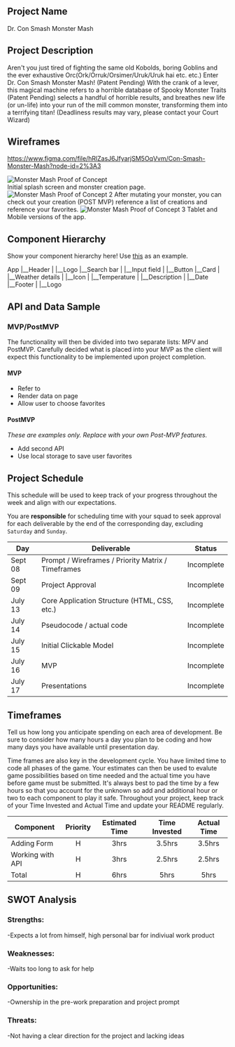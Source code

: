 ## Project Name

Dr. Con Smash Monster Mash

## Project Description

Aren't you just tired of fighting the same old Kobolds, boring Goblins and the ever exhaustive Orc(Ork/Orruk/Orsimer/Uruk/Uruk hai etc. etc.) Enter Dr. Con Smash Monster Mash! (Patent Pending) With the crank of a lever, this magical machine refers to a horrible database of Spooky Monster Traits (Patent Pending) selects a handful of horrible results, and breathes new life (or un-life) into your run of the mill common monster, transforming them into a terrifying titan! (Deadliness results may vary, please contact your Court Wizard)

## Wireframes
https://www.figma.com/file/hRlZasJ6JfyarjSM5OqVvm/Con-Smash-Monster-Mash?node-id=2%3A3

![Monster Mash Proof of Concept](https://i.imgur.com/BG9qB8v.png)\
Initial splash screen and monster creation page.
![Monster Mash Proof of Concept 2](https://i.imgur.com/ZLwHt6z.png)
After mutating your monster, you can check out your creation (POST MVP) reference a list of creations and reference your favorites.
![Monster Mash Proof of Concept 3](https://i.imgur.com/d1vumzQ.png)
Tablet and Mobile versions of the app.


## Component Hierarchy

Show your component hierarchy here! Use [this](https://cms-assets.tutsplus.com/uploads/users/1795/posts/30352/image/GettingStartedWithReduxTutorial-React-Component-Structure.png) as an example.

App
|__Header
| |__Logo
|__Search bar
| |__Input field
| |__Button
|__Card
| |__Weather details
|   |__Icon
|   |__Temperature
|   |__Description
|   |__Date
|__Footer
| |__Logo


## API and Data Sample



### MVP/PostMVP

The functionality will then be divided into two separate lists: MPV and PostMVP.  Carefully decided what is placed into your MVP as the client will expect this functionality to be implemented upon project completion.  

#### MVP 

- Refer to 
- Render data on page 
- Allow user to choose favorites 

#### PostMVP  
*These are examples only. Replace with your own Post-MVP features.*

- Add second API
- Use local storage to save user favorites

## Project Schedule

This schedule will be used to keep track of your progress throughout the week and align with our expectations.  

You are **responsible** for scheduling time with your squad to seek approval for each deliverable by the end of the corresponding day, excluding `Saturday` and `Sunday`.

|  Day | Deliverable | Status
|---|---| ---|
|Sept 08| Prompt / Wireframes / Priority Matrix / Timeframes | Incomplete
|Sept 09| Project Approval | Incomplete
|July 13| Core Application Structure (HTML, CSS, etc.) | Incomplete
|July 14| Pseudocode / actual code | Incomplete
|July 15| Initial Clickable Model  | Incomplete
|July 16| MVP | Incomplete
|July 17| Presentations | Incomplete

## Timeframes

Tell us how long you anticipate spending on each area of development. Be sure to consider how many hours a day you plan to be coding and how many days you have available until presentation day.

Time frames are also key in the development cycle.  You have limited time to code all phases of the game.  Your estimates can then be used to evalute game possibilities based on time needed and the actual time you have before game must be submitted. It's always best to pad the time by a few hours so that you account for the unknown so add and additional hour or two to each component to play it safe. Throughout your project, keep track of your Time Invested and Actual Time and update your README regularly.

| Component | Priority | Estimated Time | Time Invested | Actual Time |
| --- | :---: |  :---: | :---: | :---: |
| Adding Form | H | 3hrs| 3.5hrs | 3.5hrs |
| Working with API | H | 3hrs| 2.5hrs | 2.5hrs |
| Total | H | 6hrs| 5hrs | 5hrs |

## SWOT Analysis

### Strengths:
-Expects a lot from himself, high personal bar for indiviual work product

### Weaknesses:
-Waits too long to ask for help

### Opportunities:
-Ownership in the pre-work preparation and project prompt

### Threats:
-Not having a clear direction for the project and lacking ideas
